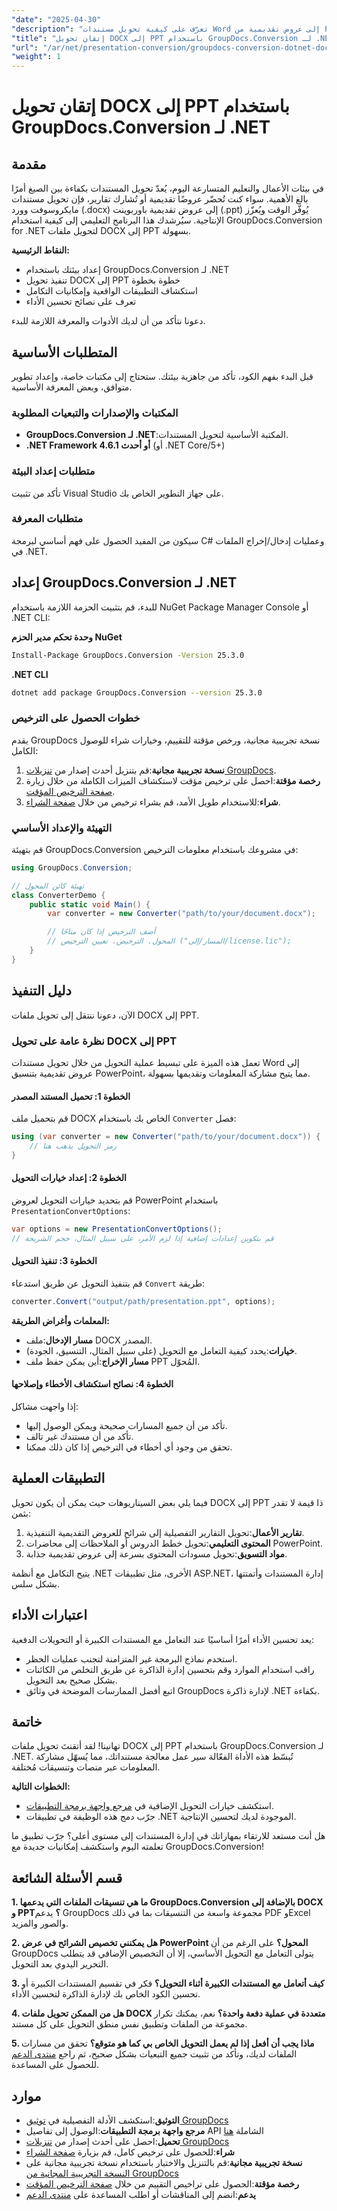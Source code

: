 ```yaml
---
"date": "2025-04-30"
"description": "تعرّف على كيفية تحويل مستندات Word إلى عروض تقديمية من PowerPoint بسلاسة باستخدام GroupDocs.Conversion لـ .NET. عزّز إنتاجيتك من خلال تحويل مستندات فعّال."
"title": "إتقان تحويل DOCX إلى PPT باستخدام GroupDocs.Conversion لـ .NET"
"url": "/ar/net/presentation-conversion/groupdocs-conversion-dotnet-docx-to-ppt/"
"weight": 1
---
```


# إتقان تحويل DOCX إلى PPT باستخدام GroupDocs.Conversion لـ .NET

## مقدمة

في بيئات الأعمال والتعليم المتسارعة اليوم، يُعدّ تحويل المستندات بكفاءة بين الصيغ أمرًا بالغ الأهمية. سواء كنت تُحضّر عروضًا تقديمية أو تُشارك تقارير، فإن تحويل مستندات مايكروسوفت وورد (.docx) إلى عروض تقديمية باوربوينت (.ppt) يُوفّر الوقت ويُعزّز الإنتاجية. سيُرشدك هذا البرنامج التعليمي إلى كيفية استخدام GroupDocs.Conversion for .NET لتحويل ملفات DOCX إلى PPT بسهولة.

**النقاط الرئيسية:**
- إعداد بيئتك باستخدام GroupDocs.Conversion لـ .NET
- تنفيذ تحويل DOCX إلى PPT خطوة بخطوة
- استكشاف التطبيقات الواقعية وإمكانيات التكامل
- تعرف على نصائح تحسين الأداء

دعونا نتأكد من أن لديك الأدوات والمعرفة اللازمة للبدء.

## المتطلبات الأساسية

قبل البدء بفهم الكود، تأكد من جاهزية بيئتك. ستحتاج إلى مكتبات خاصة، وإعداد تطوير متوافق، وبعض المعرفة الأساسية.

### المكتبات والإصدارات والتبعيات المطلوبة
- **GroupDocs.Conversion لـ .NET**:المكتبة الأساسية لتحويل المستندات.
- **.NET Framework 4.6.1 أو أحدث** (أو .NET Core/5+)

### متطلبات إعداد البيئة
تأكد من تثبيت Visual Studio على جهاز التطوير الخاص بك.

### متطلبات المعرفة
سيكون من المفيد الحصول على فهم أساسي لبرمجة C# وعمليات إدخال/إخراج الملفات في .NET.

## إعداد GroupDocs.Conversion لـ .NET

للبدء، قم بتثبيت الحزمة اللازمة باستخدام NuGet Package Manager Console أو .NET CLI:

**وحدة تحكم مدير الحزم NuGet**
```bash
Install-Package GroupDocs.Conversion -Version 25.3.0
```

**.NET CLI**
```bash
dotnet add package GroupDocs.Conversion --version 25.3.0
```

### خطوات الحصول على الترخيص
يقدم GroupDocs نسخة تجريبية مجانية، ورخص مؤقتة للتقييم، وخيارات شراء للوصول الكامل:

1. **نسخة تجريبية مجانية**:قم بتنزيل أحدث إصدار من [تنزيلات GroupDocs](https://releases.groupdocs.com/conversion/net/).
2. **رخصة مؤقتة**:احصل على ترخيص مؤقت لاستكشاف الميزات الكاملة من خلال زيارة [صفحة الترخيص المؤقت](https://purchase.groupdocs.com/temporary-license/).
3. **شراء**:للاستخدام طويل الأمد، قم بشراء ترخيص من خلال [صفحة الشراء](https://purchase.groupdocs.com/buy).

### التهيئة والإعداد الأساسي
قم بتهيئة GroupDocs.Conversion في مشروعك باستخدام معلومات الترخيص:
```csharp
using GroupDocs.Conversion;

// تهيئة كائن المحول
class ConverterDemo {
    public static void Main() {
        var converter = new Converter("path/to/your/document.docx");

        // أضف الترخيص إذا كان متاحًا
        // المحول. الترخيص. تعيين الترخيص ("المسار/إلى/license.lic");
    }
}
```

## دليل التنفيذ

الآن، دعونا ننتقل إلى تحويل ملفات DOCX إلى PPT.

### نظرة عامة على تحويل DOCX إلى PPT
تعمل هذه الميزة على تبسيط عملية التحويل من خلال تحويل مستندات Word إلى عروض تقديمية بتنسيق PowerPoint، مما يتيح مشاركة المعلومات وتقديمها بسهولة.

#### الخطوة 1: تحميل المستند المصدر
قم بتحميل ملف DOCX الخاص بك باستخدام `Converter` فصل:
```csharp
using (var converter = new Converter("path/to/your/document.docx")) {
    // رمز التحويل يذهب هنا
}
```

#### الخطوة 2: إعداد خيارات التحويل
قم بتحديد خيارات التحويل لعروض PowerPoint باستخدام `PresentationConvertOptions`:
```csharp
var options = new PresentationConvertOptions();
// قم بتكوين إعدادات إضافية إذا لزم الأمر، على سبيل المثال، حجم الشريحة
```

#### الخطوة 3: تنفيذ التحويل
قم بتنفيذ التحويل عن طريق استدعاء `Convert` طريقة:
```csharp
converter.Convert("output/path/presentation.ppt", options);
```
**المعلمات وأغراض الطريقة:**
- **مسار الإدخال**:ملف DOCX المصدر.
- **خيارات**:يحدد كيفية التعامل مع التحويل (على سبيل المثال، التنسيق، الجودة).
- **مسار الإخراج**:أين يمكن حفظ ملف PPT المُحوّل.

#### الخطوة 4: نصائح استكشاف الأخطاء وإصلاحها
إذا واجهت مشاكل:
- تأكد من أن جميع المسارات صحيحة ويمكن الوصول إليها.
- تأكد من أن مستندك غير تالف.
- تحقق من وجود أي أخطاء في الترخيص إذا كان ذلك ممكنا.

## التطبيقات العملية

فيما يلي بعض السيناريوهات حيث يمكن أن يكون تحويل DOCX إلى PPT ذا قيمة لا تقدر بثمن:
1. **تقارير الأعمال**:تحويل التقارير التفصيلية إلى شرائح للعروض التقديمية التنفيذية.
2. **المحتوى التعليمي**:تحويل خطط الدروس أو الملاحظات إلى محاضرات PowerPoint.
3. **مواد التسويق**:تحويل مسودات المحتوى بسرعة إلى عروض تقديمية جذابة.

يتيح التكامل مع أنظمة .NET الأخرى، مثل تطبيقات ASP.NET، إدارة المستندات وأتمتتها بشكل سلس.

## اعتبارات الأداء
يعد تحسين الأداء أمرًا أساسيًا عند التعامل مع المستندات الكبيرة أو التحويلات الدفعية:
- استخدم نماذج البرمجة غير المتزامنة لتجنب عمليات الحظر.
- راقب استخدام الموارد وقم بتحسين إدارة الذاكرة عن طريق التخلص من الكائنات بشكل صحيح بعد التحويل.
- اتبع أفضل الممارسات الموضحة في وثائق GroupDocs لإدارة ذاكرة .NET بكفاءة.

## خاتمة

تهانينا! لقد أتقنتَ تحويل ملفات DOCX إلى PPT باستخدام GroupDocs.Conversion لـ .NET. تُبسّط هذه الأداة الفعّالة سير عمل معالجة مستنداتك، مما يُسهّل مشاركة المعلومات عبر منصات وتنسيقات مُختلفة.

**الخطوات التالية:**
- استكشف خيارات التحويل الإضافية في [مرجع واجهة برمجة التطبيقات](https://reference.groupdocs.com/conversion/net/).
- جرّب دمج هذه الوظيفة في تطبيقات .NET الموجودة لديك لتحسين الإنتاجية.

هل أنت مستعد للارتقاء بمهاراتك في إدارة المستندات إلى مستوى أعلى؟ جرّب تطبيق ما تعلمته اليوم واستكشف إمكانيات جديدة مع GroupDocs.Conversion!

## قسم الأسئلة الشائعة

**1. ما هي تنسيقات الملفات التي يدعمها GroupDocs.Conversion بالإضافة إلى DOCX و PPT؟**
يدعم GroupDocs مجموعة واسعة من التنسيقات بما في ذلك PDF وExcel والصور والمزيد.

**2. هل يمكنني تخصيص الشرائح في عرض PowerPoint المحول؟**
على الرغم من أن GroupDocs يتولى التعامل مع التحويل الأساسي، إلا أن التخصيص الإضافي قد يتطلب التحرير اليدوي بعد التحويل.

**3. كيف أتعامل مع المستندات الكبيرة أثناء التحويل؟**
فكر في تقسيم المستندات الكبيرة أو تحسين الكود الخاص بك لإدارة الذاكرة لتحسين الأداء.

**4. هل من الممكن تحويل ملفات DOCX متعددة في عملية دفعة واحدة؟**
نعم، يمكنك تكرار مجموعة من الملفات وتطبيق نفس منطق التحويل على كل مستند.

**5. ماذا يجب أن أفعل إذا لم يعمل التحويل الخاص بي كما هو متوقع؟**
تحقق من مسارات الملفات لديك، وتأكد من تثبيت جميع التبعيات بشكل صحيح، ثم راجع [منتدى الدعم](https://forum.groupdocs.com/c/conversion/10) للحصول على المساعدة.

## موارد
- **التوثيق**:استكشف الأدلة التفصيلية في [توثيق GroupDocs](https://docs.groupdocs.com/conversion/net/)
- **مرجع واجهة برمجة التطبيقات**:الوصول إلى تفاصيل API الشاملة [هنا](https://reference.groupdocs.com/conversion/net/)
- **تحميل**:احصل على أحدث إصدار من [تنزيلات GroupDocs](https://releases.groupdocs.com/conversion/net/)
- **شراء**:للحصول على ترخيص كامل، قم بزيارة [صفحة الشراء](https://purchase.groupdocs.com/buy)
- **نسخة تجريبية مجانية**:قم بالتنزيل والاختبار باستخدام نسخة تجريبية مجانية على [النسخة التجريبية المجانية من GroupDocs](https://releases.groupdocs.com/conversion/net/)
- **رخصة مؤقتة**:الحصول على تراخيص التقييم من خلال [صفحة الترخيص المؤقت](https://purchase.groupdocs.com/temporary-license/)
- **يدعم**:انضم إلى المناقشات أو اطلب المساعدة على [منتدى الدعم](https://forum.groupdocs.com/c/conversion/10)